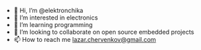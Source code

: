 - 👋 Hi, I’m @elektronchika
- 👀 I’m interested in electronics
- 🌱 I’m learning programming
- 💞️ I’m looking to collaborate on open source embedded projects
- 📫 How to reach me lazar.chervenkov@gmail.com

<!---
elektronchika/elektronchika is a ✨ special ✨ repository because its `README.md` (this file) appears on your GitHub profile.
You can click the Preview link to take a look at your changes.
--->
